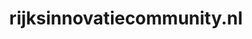---
layout: post
title:  "rijksinnovatiecommunity.nl"
internal_url:  "/dutchgov/rijksinnovatiecommunity.nl.html"
subdomains_count: 7
all_subdomains_count: 14
urls_count: 5
ssl_rank: 0
http_rank: 73
url_link: /data/rijksinnovatiecommunity.nl/urls.txt
all_subdomains_link: /data/rijksinnovatiecommunity.nl/all_subdomains.txt
subdomains_link: /data/rijksinnovatiecommunity.nl/subdomains.txt
categories: dutchgov
---